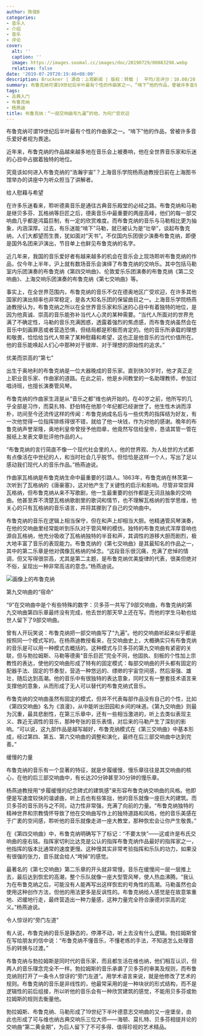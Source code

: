 ```yaml
---
author: 陈俊B
categories:
- 音乐人
- 介绍
- 音乐
- 评论
cover:
  alt: ''
  caption: ''
  image: https://images.soomal.cc/images/doc/20190729/00083298.webp
  relative: false
date: '2019-07-29T20:19:46+08:00'
description: Bruckner | 源自：上观新闻 | 版权：转载 |  平均/总评分：10.00/20
summary: 布鲁克纳可谓19世纪后半叶最有个性的作曲家之一。“啃下”他的作品，曾被许多音乐爱好者视为畏途。近年来，布鲁克纳的作品越来越多地在音乐会上被奏响，他在全世界音乐家和乐迷的心目中占据着独特的地位。究竟该如何进入布鲁克纳的“浩瀚宇宙”？
tags:
- 古典入门
- 布鲁克纳
- 杨燕迪
title: 布鲁克纳：“一部交响曲写九遍”的他，为何广受欢迎
---
```


布鲁克纳可谓19世纪后半叶最有个性的作曲家之一。“啃下”他的作品，曾被许多音乐爱好者视为畏途。

近年来，布鲁克纳的作品越来越多地在音乐会上被奏响，他在全世界音乐家和乐迷的心目中占据着独特的地位。

究竟该如何进入布鲁克纳的“浩瀚宇宙”？上海音乐学院杨燕迪教授日前在上海图书馆举办的讲座中为听众担当了讲解者。

给人慰藉与希望

在许多乐迷看来，聆听德奥音乐是通往古典音乐殿堂的必经之路。布鲁克纳和马勒是继贝多芬、瓦格纳等巨匠之后，德奥音乐中最重要的两座高峰，他们的每一部交响曲几乎都是鸿篇巨制，有一定的欣赏难度。而布鲁克纳的音乐与马勒相比更为抽象，内涵深厚。过去，有乐迷能“啃下”马勒，就已被认为是“壮举”，谈起布鲁克纳，人们大都望而生畏，犹如面对“天书”。不仅国内乐团很少演奏布鲁克纳，即便是国外名团来沪演出，节目单上也鲜见布鲁克纳的名字。

近几年来，我国的音乐爱好者有越来越多的机会在音乐会上现场聆听布鲁克纳的作品，仅今年上半年，沪上就有数场音乐会演绎了布鲁克纳的交响乐。其中包括马勒室内乐团演奏的布鲁克纳《第四交响曲》、伦敦爱乐乐团演奏的布鲁克纳《第二交响曲》、上海交响乐团演奏的布鲁克纳《第七交响曲》等。

事实上，在全世界范围内，布鲁克纳的音乐不仅在德奥地区广受欢迎，在许多其他国家的演出频率也非常稳定，是各大知名乐团的保留曲目之一。上海音乐学院杨燕迪教授认为，布鲁克纳之所以在全世界音乐家和乐迷的心目中有着独特的地位，是因为他真诚、崇高的音乐能弥补当代人心灵的某种需要。“当代人所面对的世界充满了不确定性，马勒的音乐充满困惑，透露着强烈的焦虑感，而布鲁克纳虽然会在音乐中刻画罪恶或者营造恐惧，但结局都是积极而肯定的。他的音乐所承载的理想和敬畏，恰恰给当代人带来了某种慰藉和希望，这也正是他音乐的当代价值所在。他的音乐能唤起人们心中那种对于彼岸、对于理想的原始性的追求。”

优美而崇高的“第七”

出生于奥地利的布鲁克纳是一位大器晚成的音乐家。直到快30岁时，他才真正走上职业音乐家、作曲家的道路。在此之前，他是乡间教堂的一名助理教师，参加过唱诗班，也擅长演奏管风琴。

布鲁克纳的作曲家生涯是从“音乐之都”维也纳开始的。在40岁之前，他所写的几乎全部是习作，而莫扎特、舒伯特在他那个年纪都已经谢世了。他生性木讷而淳朴，坊间至今还流传这样的传闻：布鲁克纳成名后与一些优秀的指挥结为好友，有一次他觉得一位指挥排练得很不错，就给了他一块钱，作为对他的感谢。晚年的布鲁克纳声誉渐隆，奥地利皇帝曾授予他勋章，他竟然写信给皇帝，恳请其管一管在报纸上发表文章批评他作品的人。

“布鲁克纳的言行简直不像一个现代社会里的人，他的世界观、为人处世的方式都有点像活在中世纪的人，和当时社会几乎脱节。但恰恰是这样一个人，写出了足以感动我们现代人的音乐作品。”杨燕迪说。

作曲家瓦格纳是布鲁克纳生命中最重要的引路人。1863年，布鲁克纳在林茨第一次听到了瓦格纳的《唐豪塞》，这对他产生了关键性的启示和影响。尽管非常崇拜瓦格纳，但布鲁克纳从来不写歌剧，他一生最重要的创作都是无词且抽象的交响曲。他甚至弄不清楚瓦格纳歌剧里的歌词和情节，也不理解瓦格纳的哲学思维，他关心的只有瓦格纳的音乐语言，并将其挪到了自己的交响曲中。

布鲁克纳的音乐在逻辑上相当保守，但在和声上却相当大胆。他精通管风琴演奏，在他的交响曲里经常能听到乐队对于管风琴的模仿。独特的布鲁克纳式浑厚音响也源自瓦格纳，他充分吸收了瓦格纳独特的半音和声，其调性的游移大胆而剧烈，极大地丰富了音乐的表现能力。布鲁克纳的《第七交响曲》是其最知名的作品之一，其中的第二乐章是他对偶像瓦格纳的悼念。“这段音乐很沉痛，充满了悲悼的情调，但又写得很崇高，尤其是第二主题，是布鲁克纳优美旋律的代表，很美但绝对不俗，呈现出一种非常高洁的意念。”杨燕迪说。

![画像上的布鲁克纳](https://images.soomal.cc/images/doc/20190729/00083299.webp)





第九交响曲的“宿命”

“9”在交响曲中是个有些特殊的数字：贝多芬一共写了9部交响曲，布鲁克纳的第九交响曲第四乐章最终没有完成，他去世的那天早上还在写。而他的学生马勒也给世人留下了9部交响曲。

曾有人开玩笑说：布鲁克纳把一部交响曲写了“九遍”。他的交响曲听起来似乎都是按照同一个模式写的。在杨燕迪教授看来，在交响曲史上，大概确实只有布鲁克纳的音乐是可以用一种模式去概括的。这种模式与贝多芬的第九交响曲有紧密的关联，但与勃拉姆斯、马勒等德奥“音乐巨匠”完全不同，他固执、刻板的个性加上宗教性的表达，使他的交响曲形成了特有的固定模式：每部交响曲的开头都有固定的配器手法、固定的节奏型，营造一种悠远的、缥缈的宇宙空间感，然后渐强、雄壮，随后达到高潮。他的音乐中有很独特的表达意象，同时又有一整套技术语言来支撑他的意象，从而形成了无人可以替代的布鲁克纳式音乐。

布鲁克纳的交响曲虽然有固定的模式，但并不代表每部作品没有自己的个性，比如《第四交响曲》名为《浪漫》，从中能听出田园和乡间的味道。《第九交响曲》则最为沉重，最具悲剧性，在第三乐章中，还有一些相当激进的，听上去类似表现主义、靠近无调性的音乐，那种夸张的音乐表情，对后来的马勒产生了深刻的影响。“可以说，这九部作品是越写越好，布鲁克纳模式在《第三交响曲》中基本形成，经过第四、第五、第六交响曲的调整和演化，最终在后三部交响曲中达到完善。”

缓慢的力量

布鲁克纳的音乐有一个显著的特征，就是步履缓慢，慢乐章往往是其交响曲的核心，在他的后三部交响曲中，有长达20分钟甚至30分钟的慢乐章。

杨燕迪教授用“步履缓慢的纪念碑式的建筑感”来形容布鲁克纳交响曲的风格。他即便是写速度较快的谐谑曲，听上去也有些笨拙，他的音乐就像一座巨大的建筑。而贝多芬的音乐则与之不同，动力性非常强，充满了向前的力量。“布鲁克纳独特的精神世界和宗教情怀导致了他在交响曲写作上的独特道路和风格，他的音乐美感在于广袤的空间感，聆听他的音乐就像走进一座大教堂，那种恢宏会让你产生敬畏。”

在《第四交响曲》中，布鲁克纳明确写下了标记：“不要太快”――这或许是布氏交响曲的座右铭。指挥家切利比达克是公认的指挥布鲁克纳作品最好的指挥家之一，他指挥的版本比通常的速度更慢。这种慢其实非常考验指挥和乐队的功力，如果没有很强的张力，音乐就会给人“垮掉”的感觉。

最著名的《第七交响曲》第二乐章的开头就非常慢，音乐在缓慢间一层一层推上去，最后达到恢宏的高潮，整个乐队就像一座大型管风琴，使人热血沸腾。“我认为在布鲁克纳之后，可能没有人能再写出这样恢宏的号角性的高潮。马勒虽然也会使用这种创作方法，但他的用法更多是反讽性的。布鲁克纳给人感觉是在故意笨重地、迟缓地行走，最终营造出一种力量感，这种力量完全符合康德对崇高的定义。”杨燕迪说。

令人惊讶的“旁门左道”

有人说，布鲁克纳的音乐是静态的，停滞不动，听上去没有什么逻辑。勃拉姆斯曾在写给朋友的信中说：“布鲁克纳不懂音乐，不懂老练的手法，不知道怎么处理音乐的转换与过渡。”

布鲁克纳与勃拉姆斯是同时代的音乐家，而且都生活在维也纳，他们相互认识，但两人的音乐理念完全不一样。勃拉姆斯的音乐承袭了贝多芬的审美及规则，而布鲁克纳则打开了一条令人惊讶的“旁门左道”。用学术语言来说，就是他修改了艺术的规则。布鲁克纳的音乐是非线性的，他最常采用的是一种块状的形式结构，而不是逻辑性的前后组接，所以听他的音乐会有一种欣赏建筑的感觉，不能用贝多芬或勃拉姆斯的规则去衡量他。

勃拉姆斯、布鲁克纳、马勒形成了19世纪下半叶德意志交响曲的又一座堡垒，由此也形成了可与维也纳古典交响乐三位大师――海顿、莫扎特、贝多芬相提并论的交响曲“第二黄金期”，为后人留下了不可多得、值得珍视的艺术精品。